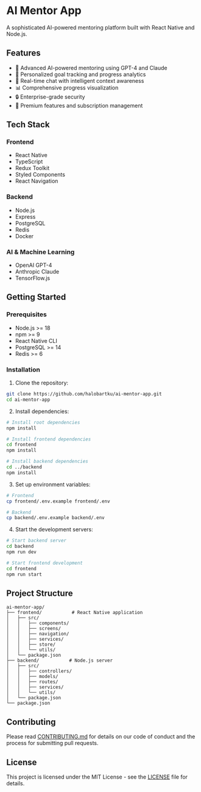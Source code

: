 # AI Mentor App

A sophisticated AI-powered mentoring platform built with React Native and Node.js.

## Features

- 🤖 Advanced AI-powered mentoring using GPT-4 and Claude
- 🎯 Personalized goal tracking and progress analytics
- 💬 Real-time chat with intelligent context awareness
- 📊 Comprehensive progress visualization
- 🔒 Enterprise-grade security
- 💫 Premium features and subscription management

## Tech Stack

### Frontend
- React Native
- TypeScript
- Redux Toolkit
- Styled Components
- React Navigation

### Backend
- Node.js
- Express
- PostgreSQL
- Redis
- Docker

### AI & Machine Learning
- OpenAI GPT-4
- Anthropic Claude
- TensorFlow.js

## Getting Started

### Prerequisites
- Node.js >= 18
- npm >= 9
- React Native CLI
- PostgreSQL >= 14
- Redis >= 6

### Installation

1. Clone the repository:
```bash
git clone https://github.com/halobartku/ai-mentor-app.git
cd ai-mentor-app
```

2. Install dependencies:
```bash
# Install root dependencies
npm install

# Install frontend dependencies
cd frontend
npm install

# Install backend dependencies
cd ../backend
npm install
```

3. Set up environment variables:
```bash
# Frontend
cp frontend/.env.example frontend/.env

# Backend
cp backend/.env.example backend/.env
```

4. Start the development servers:
```bash
# Start backend server
cd backend
npm run dev

# Start frontend development
cd frontend
npm run start
```

## Project Structure

```
ai-mentor-app/
├── frontend/           # React Native application
│   ├── src/
│   │   ├── components/
│   │   ├── screens/
│   │   ├── navigation/
│   │   ├── services/
│   │   ├── store/
│   │   └── utils/
│   └── package.json
├── backend/           # Node.js server
│   ├── src/
│   │   ├── controllers/
│   │   ├── models/
│   │   ├── routes/
│   │   ├── services/
│   │   └── utils/
│   └── package.json
└── package.json
```

## Contributing

Please read [CONTRIBUTING.md](CONTRIBUTING.md) for details on our code of conduct and the process for submitting pull requests.

## License

This project is licensed under the MIT License - see the [LICENSE](LICENSE) file for details.